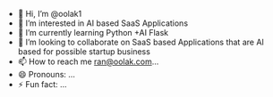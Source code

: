 - 👋 Hi, I’m @oolak1
- 👀 I’m interested in AI based SaaS Applications
- 🌱 I’m currently learning Python +AI Flask
- 💞️ I’m looking to collaborate on SaaS based Applications that are AI based for possible startup business
- 📫 How to reach me ran@oolak.com...
- 😄 Pronouns: ...
- ⚡ Fun fact: ...

<!---
oolak1 is a ✨ special ✨ repository because its `README.md` (this file) appears on your GitHub profile.
You can click the Preview link to take a look at your changes.
--->
